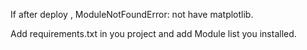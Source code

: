If after deploy , ModuleNotFoundError: not have matplotlib.

Add requirements.txt in you project and add Module list you installed.
